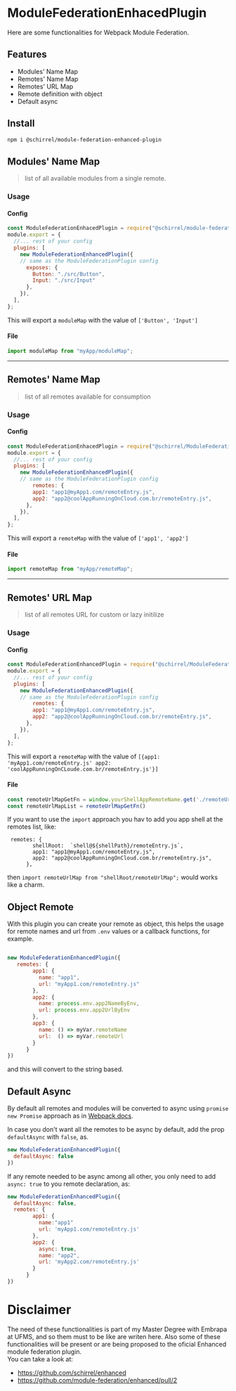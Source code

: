 # ModuleFederationEnhacedPlugin
Here are some functionalities for Webpack Module Federation.

##  Features
- Modules' Name Map
- Remotes' Name Map
- Remotes' URL Map
- Remote definition with object
- Default async 



## Install
```sh
npm i @schirrel/module-federation-enhanced-plugin
```


## Modules' Name Map
> list of all available modules from a single remote. 
 
### Usage
#### Config
```js
const ModuleFederationEnhacedPlugin = require("@schirrel/module-federation-enhanced-plugin");
module.export = {
  //... rest of your config
  plugins: [
    new ModuleFederationEnhancedPlugin({
    // same as the ModuleFederationPlugin config
      exposes: {
        Button: "./src/Button",
        Input: "./src/Input"
      },
    }),
  ],
};
```
This will export a `moduleMap` with the value of `['Button', 'Input']`

#### File
```js
import moduleMap from "myApp/moduleMap";
```
______________________________________________________

## Remotes' Name Map
> list of all remotes available for consumption    
 
### Usage
#### Config
```js
const ModuleFederationEnhacedPlugin = require("@schirrel/ModuleFederationEnhancedPlugin");
module.export = {
  //... rest of your config
  plugins: [
    new ModuleFederationEnhancedPlugin({
    // same as the ModuleFederationPlugin config
        remotes: {
        app1: "app1@myApp1.com/remoteEntry.js",
        app2: "app2@coolAppRunningOnCloud.com.br/remoteEntry.js",
      },
    }),
  ],
};
```
This will export a `remoteMap` with the value of `['app1', 'app2']`

#### File
```js
import remoteMap from "myApp/remoteMap";
```

______________________________________________________

## Remotes' URL Map
>  list of all remotes URL for custom or lazy initilize    
 
### Usage
#### Config
```js
const ModuleFederationEnhancedPlugin = require("@schirrel/ModuleFederationEnhancedPlugin");
module.export = {
  //... rest of your config
  plugins: [
    new ModuleFederationEnhancedPlugin({
    // same as the ModuleFederationPlugin config
        remotes: {
        app1: "app1@myApp1.com/remoteEntry.js",
        app2: "app2@coolAppRunningOnCloud.com.br/remoteEntry.js",
      },
    }),
  ],
};
```
This will export a `remoteMap` with the value of `[{app1: 'myApp1.com/remoteEntry.js' app2: 'coolAppRunningOnCLoude.com.br/remoteEntry.js'}]`

#### File
```js
const remoteUrlMapGetFn = window.yourShellAppRemoteName.get('./remoteUrlMap')
const remoteUrlMapList = remoteUrlMapGetFn()
```

If you want to use the `import` approach you hav to add you app shell at the remotes list, like:
```
 remotes: {
        shellRoot:  `shell@${shellPath}/remoteEntry.js`,
        app1: "app1@myApp1.com/remoteEntry.js",
        app2: "app2@coolAppRunningOnCloud.com.br/remoteEntry.js",
      },
```

then `import remoteUrlMap from "shellRoot/remoteUrlMap";` would works like a charm.

## Object Remote
With this plugin you can create your remote as object, this helps the usage for remote names and url from `.env` values or a callback functions, for example.
```javascript

new ModuleFederationEnhancedPlugin({
   remotes: {
        app1: {
          name: "app1",
          url: "myApp1.com/remoteEntry.js"
        },
        app2: {
          name: process.env.app2NameByEnv,
          url: process.env.app2UrlByEnv
        },
        app3: {
          name: () => myVar.remoteName
          url:  () => myVar.remoteUrl
        }
      }
})
```
and this will convert to the string based.

## Default Async 
By default all remotes and modules will be converted to async using `promise new Promise` approach as in [Webpack docs](https://webpack.js.org/concepts/module-federation/).

In case you don't want all the remotes to be async by default, add the prop `defaultAsync` with `false`, as.
```javascript
new ModuleFederationEnhancedPlugin({
  defaultAsync: false
})
```

If any remote needed to be async among all other, you only need to add `async: true` to you remote declaration, as:
```javascript
new ModuleFederationEnhancedPlugin({
  defaultAsync: false,
  remotes: {
        app1: {
          name:"app1"
          url: 'myApp1.com/remoteEntry.js'
        },
        app2: {
          async: true,
          name: "app2",
          url: 'myApp2.com/remoteEntry.js'
        }
      }
})
````

# Disclaimer
The need of these functionalities is part of my Master Degree with Embrapa at UFMS, and so them must to be like are writen here.
Also some of these functionalities will be present or are being proposed to the oficial Enhanced module federation plugin.  
You can take a look at:
- https://github.com/schirrel/enhanced
- https://github.com/module-federation/enhanced/pull/2
